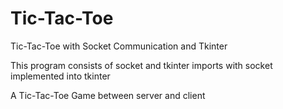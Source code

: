 # Tic-Tac-Toe
Tic-Tac-Toe with Socket Communication and Tkinter 

This program consists of socket and tkinter imports with socket implemented into tkinter 

A Tic-Tac-Toe Game between server and client 
